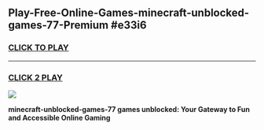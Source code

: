 
## Play-Free-Online-Games-minecraft-unblocked-games-77-Premium #e33i6
<h3>
<a href="https://premium.freeplayer.one?title=minecraft-unblocked-games-77&ref=8M">CLICK TO PLAY</a></h3>
<hr>

<h3>
<a href="https://premium.freeplayer.one?title=minecraft-unblocked-games-77&ref=8M">CLICK 2 PLAY</a>
  
</h3>

<a href="https://premium.freeplayer.one?title=minecraft-unblocked-games-77&ref=8M"><img src="https://clearcache.store/games.png"></a>


**minecraft-unblocked-games-77 games unblocked: Your Gateway to Fun and Accessible Online Gaming**
